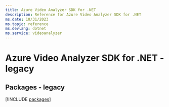 ```yaml
---
title: Azure Video Analyzer SDK for .NET
description: Reference for Azure Video Analyzer SDK for .NET
ms.date: 10/31/2023
ms.topic: reference
ms.devlang: dotnet
ms.service: videoanalyzer
---
```

# Azure Video Analyzer SDK for .NET - legacy
## Packages - legacy
[!INCLUDE [packages](video-analyzer-index.md)]